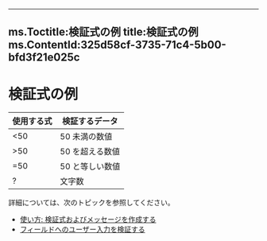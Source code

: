 

---
ms.Toctitle:検証式の例
title:検証式の例
ms.ContentId:325d58cf-3735-71c4-5b00-bfd3f21e025c
---
# 検証式の例





|**使用する式**|**検証するデータ**|
|---|---|
|<50|50 未満の数値|
|>50|50 を超える数値|
|=50|50 と等しい数値|
|?|文字数|
詳細については、次のトピックを参照してください。

- [使い方: 検証式およびメッセージを作成する](d96d09fa-4bb9-019b-1f3c-4cda7a8ab091.md)
- [フィールドへのユーザー入力を検証する](7e23ff38-1fa8-a34e-99bb-bf1e651efd9b.md)








